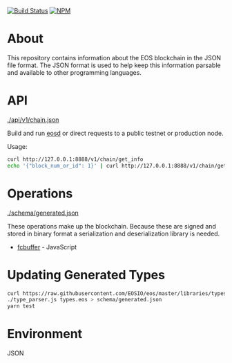 [![Build Status](https://travis-ci.org/eosjs/json.svg?branch=master)](https://travis-ci.org/eosjs/json)
[![NPM](https://img.shields.io/npm/v/eosjs-json.svg)](https://www.npmjs.org/package/eosjs-json)

# About

This repository contains information about the EOS blockchain in the JSON file format.  The JSON format is used to help keep this information parsable and available to other programming languages.

# API

[./api/v1/chain.json](./api/v1/chain.json)

Build and run [eosd](https://github.com/eosio/eos) or direct requests to a public testnet or production node.

Usage:
```bash
curl http://127.0.0.1:8888/v1/chain/get_info
echo '{"block_num_or_id": 1}' | curl http://127.0.0.1:8888/v1/chain/get_block -d @-
```

# Operations

[./schema/generated.json](./schema/generated.json)

These operations make up the blockchain.  Because these are signed and stored in binary format a serialization and deserialization library is needed.

* [fcbuffer](https://github.com/jcalfee/fcbuffer) - JavaScript

# Updating Generated Types

```bash
curl https://raw.githubusercontent.com/EOSIO/eos/master/libraries/types/types.eos > types.eos
./type_parser.js types.eos > schema/generated.json
yarn test
```

# Environment

JSON
